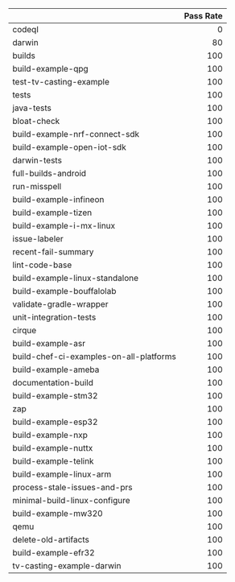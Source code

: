 |                                         |   Pass Rate |
|:----------------------------------------|------------:|
| codeql                                  |           0 |
| darwin                                  |          80 |
| builds                                  |         100 |
| build-example-qpg                       |         100 |
| test-tv-casting-example                 |         100 |
| tests                                   |         100 |
| java-tests                              |         100 |
| bloat-check                             |         100 |
| build-example-nrf-connect-sdk           |         100 |
| build-example-open-iot-sdk              |         100 |
| darwin-tests                            |         100 |
| full-builds-android                     |         100 |
| run-misspell                            |         100 |
| build-example-infineon                  |         100 |
| build-example-tizen                     |         100 |
| build-example-i-mx-linux                |         100 |
| issue-labeler                           |         100 |
| recent-fail-summary                     |         100 |
| lint-code-base                          |         100 |
| build-example-linux-standalone          |         100 |
| build-example-bouffalolab               |         100 |
| validate-gradle-wrapper                 |         100 |
| unit-integration-tests                  |         100 |
| cirque                                  |         100 |
| build-example-asr                       |         100 |
| build-chef-ci-examples-on-all-platforms |         100 |
| build-example-ameba                     |         100 |
| documentation-build                     |         100 |
| build-example-stm32                     |         100 |
| zap                                     |         100 |
| build-example-esp32                     |         100 |
| build-example-nxp                       |         100 |
| build-example-nuttx                     |         100 |
| build-example-telink                    |         100 |
| build-example-linux-arm                 |         100 |
| process-stale-issues-and-prs            |         100 |
| minimal-build-linux-configure           |         100 |
| build-example-mw320                     |         100 |
| qemu                                    |         100 |
| delete-old-artifacts                    |         100 |
| build-example-efr32                     |         100 |
| tv-casting-example-darwin               |         100 |